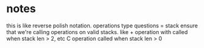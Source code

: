 # notes

this is like reverse polish notation. operations type questions = stack
ensure that we're calling operations on valid stacks.
like + operation with called when stack len > 2, etc
C operation called when stack len > 0
